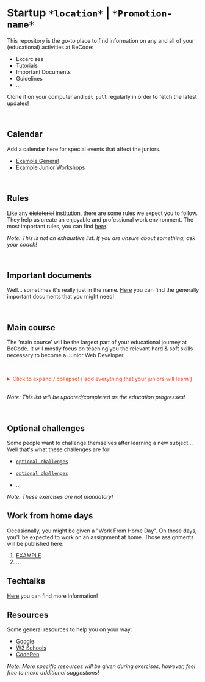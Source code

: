 # Startup **`*location*`** | **`*Promotion-name*`**

This repository is the go-to place to find information on any and all of your (educational) activities at BeCode:

* Excercises
* Tutorials
* Important Documents
* Guidelines
* ...

Clone it on your computer and `git pull` regularly in order to fetch the latest updates!

<br>

## Calendar

Add a calendar here for special events that affect the juniors.
- [Example General]()
- [Example Junior Workshops]()

<br>

## Rules

Like any ~~dictatorial~~ institution, there are some rules we expect you to follow. They help us create an enjoyable and professional work environment. The most important rules, you can find [here]().

*Note: This is not an exhaustive list. If you are unsure about something, ask your coach!*

<br>

## Important documents

Well... sometimes it's really just in the name. [Here](./important-documents/) you can find the generally important documents that you might need!


<br>

## Main course

The 'main course' will be the largest part of your educational journey at BeCode. It will mostly focus on teaching you the relevant hard & soft skills necessary to become a Junior Web Developer.

<p style='color:#ffff'>This is some red text.</p>

<details>
<summary style='color:#f03c15'>Click to expand / collapse! (`add everything that your juniors will learn`)</summary>

1. [Setup](./1.main-course/1.setup)
    * [Ubuntu](./1.main-course/1.setup/1.ubuntu/README.md)
    * [Google](./1.main-course/1.setup/2.google/README.md)
    * [Terminal](./1.main-course/1.setup/3.terminal/README.md)
    * [IDE](./1.main-course/1.setup/4.ide/README.md)
    * [Git](./1.main-course/1.setup/5.git/README.md)
2. [Markup](./1.main-course/2.markup)
    * [Markdown](./1.main-course/2.markup/1.markdown/README.md)
    * [HTML](./1.main-course/2.markup/2.html/README.md)
    * [CSS](./1.main-course/2.markup/3.css/README.md)
    * [Sass](./1.main-course/2.markup/4.sass/README.md)
    * [Project Markup](./1.main-course/2.markup/5.project-markup/README.md)
3. [Front-End](./1.main-course/3.front-end)
    * [JavaScript](./1.main-course/3.front-end/1.javascript)
        * [Variables](./1.main-course/3.front-end/1.javascript/1.variables/README.md)
        * [Conditions](./1.main-course/3.front-end/1.javascript/2.conditions/README.md)
        * [Loops](./1.main-course/3.front-end/1.javascript/3.loops/README.md)
        * [DOM](./1.main-course/3.front-end/1.javascript/4.dom/README.md)
        * [Functions](./1.main-course/3.front-end/1.javascript/5.functions/README.md)
        * [Arrays](./1.main-course/3.front-end/1.javascript/6.arrays/README.md)
        * [Objects](./1.main-course/3.front-end/1.javascript/7.objects/README.md)
    *[Bootstrap](./1.main-course/3.front-end/2.bootstrap/README.md)
4. [Back-end](./1.main-course/4.back-end)
    * [PHP](./1.main-course/4.back-end/1.php)
    * [C#](./1.main-course/4.back-end/2.c#)
    * [.NET](./1.main-course/4.back-end/3..net)
5. [Specialization]
    *[Js-Framework](./1.main-course/5.specialization/1.js-framework)
    *[PHP-Framework](./1.main-course/5.specialization/2.php-framework)
    *[Node.js](./1.main-course/5.specialization/3.node.js)
    *[python](./1.main-course/5.specialization/4.python)
    *[JQuery](./1.main-course/5.specialization/5.jquery)
    *[VUE.js](./1.main-course/5.specialization/6.vue)
</details>

<br>

*Note: This list will be updated/completed as the education progresses!*

<br>

## Optional challenges

Some people want to challenge themselves after learning a new subject... Well that's what these challenges are for!

* [``optional challenges``](./2.optional-challenges)
* [``optional challenges``](./2.optional-challenges)

* ...

*Note: These exercises are not mandatory!*


## Work from home days

Occasionally, you might be given a "Work From Home Day". On those days, you'll be expected to work on an assignment at home. Those assignments will be published here:

1. [EXAMPLE]()
1. ...

## Techtalks

[Here](./3.techtalks) you can find more information!

## Resources

Some general resources to help you on your way:

* [Google](https://www.google.com/)
* [W3 Schools](https://www.w3schools.com/)
* [CodePen](https://codepen.io/)

*Note: More specific resources will be given during exercises, however, feel free to make additional suggestions!*
